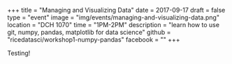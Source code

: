 +++
title = "Managing and Visualizing Data"
date = 2017-09-17
draft = false
type = "event"
image = "img/events/managing-and-visualizing-data.png"
location = "DCH 1070"
time = "1PM-2PM"
description = "learn how to use git, numpy, pandas, matplotlib for data science"
github = "ricedatasci/workshop1-numpy-pandas"
facebook = ""
+++


Testing!
